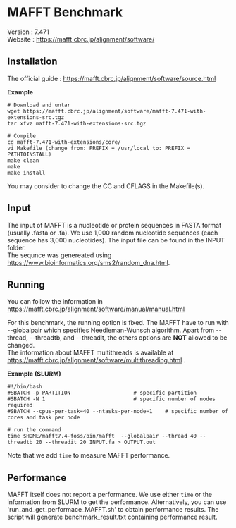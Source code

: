 # MAFFT Benchmark

Version : 7.471  
Website : https://mafft.cbrc.jp/alignment/software/  

## Installation

The official guide : https://mafft.cbrc.jp/alignment/software/source.html

**Example**

```
# Download and untar
wget https://mafft.cbrc.jp/alignment/software/mafft-7.471-with-extensions-src.tgz
tar xfvz mafft-7.471-with-extensions-src.tgz

# Compile
cd mafft-7.471-with-extensions/core/
vi Makefile (change from: PREFIX = /usr/local to: PREFIX = PATHTOINSTALL)
make clean
make
make install
```

You may consider to change the CC and CFLAGS in the Makefile(s).

## Input

The input of MAFFT is a nucleotide or protein sequences in FASTA format (usually .fasta or .fa). We use 1,000 random nucleotide sequences (each sequence has 3,000 nucleotides). The input file can be found in the INPUT folder.  
The sequnce was genereated using https://www.bioinformatics.org/sms2/random_dna.html.

## Running

You can follow the information in https://mafft.cbrc.jp/alignment/software/manual/manual.html  

For this benchmark, the running option is fixed. The MAFFT have to run with --globalpair which specifies Needleman-Wunsch algorithm. Apart from --thread, --threadtb, and --threadit, the others options are **NOT** allowed to be changed.  
The information about MAFFT multithreads is available at https://mafft.cbrc.jp/alignment/software/multithreading.html .

**Example (SLURM)**
```
#!/bin/bash
#SBATCH -p PARTITION                    # specific partition
#SBATCH -N 1                            # specific number of nodes required
#SBATCH --cpus-per-task=40 --ntasks-per-node=1    # specific number of cores and task per node

# run the command
time $HOME/mafft7.4-foss/bin/mafft  --globalpair --thread 40 --threadtb 20 --threadit 20 INPUT.fa > OUTPUT.out

```
Note that we add `time` to measure MAFFT performance.  

## Performance 
MAFFT itself does not report a performance. We use either `time` or the information from SLURM to get the performance. Alternatively, you can use 
'run_and_get_performace_MAFFT.sh' to obtain performance results. The script will generate benchmark_result.txt containing performance result.
